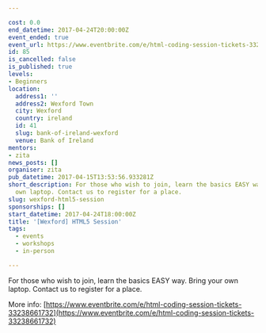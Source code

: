 ```yaml
---

cost: 0.0
end_datetime: 2017-04-24T20:00:00Z
event_ended: true
event_url: https://www.eventbrite.com/e/html-coding-session-tickets-33238661732
id: 85
is_cancelled: false
is_published: true
levels:
- Beginners
location:
  address1: ''
  address2: Wexford Town
  city: Wexford
  country: ireland
  id: 41
  slug: bank-of-ireland-wexford
  venue: Bank of Ireland
mentors:
- zita
news_posts: []
organiser: zita
pub_datetime: 2017-04-15T13:53:56.933281Z
short_description: For those who wish to join, learn the basics EASY way. Bring your
  own laptop. Contact us to register for a place.
slug: wexford-html5-session
sponsorships: []
start_datetime: 2017-04-24T18:00:00Z
title: '[Wexford] HTML5 Session'
tags:
  - events
  - workshops
  - in-person

---
```


For those who wish to join, learn the basics EASY way. Bring your own laptop. Contact us to register for a place.

More info: [https://www.eventbrite.com/e/html-coding-session-tickets-33238661732](https://www.eventbrite.com/e/html-coding-session-tickets-33238661732)